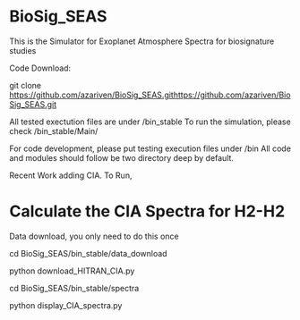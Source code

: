 # BioSig_SEAS


This is the Simulator for Exoplanet Atmosphere Spectra for biosignature studies

Code Download:

git clone https://github.com/azariven/BioSig_SEAS.githttps://github.com/azariven/BioSig_SEAS.git


All tested exectution files are under /bin_stable
To run the simulation, please check /bin_stable/Main/

For code development, please put testing execution files under /bin
All code and modules should follow be two directory deep by default.

Recent Work adding CIA. To Run, 


# Calculate the CIA Spectra for H2-H2
Data download, you only need to do this once

cd BioSig_SEAS/bin_stable/data_download

python download_HITRAN_CIA.py

cd BioSig_SEAS/bin_stable/spectra

python display_CIA_spectra.py
